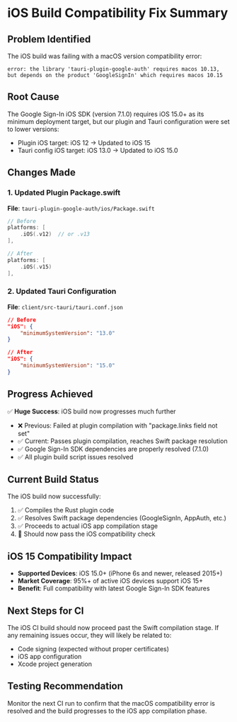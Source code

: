 # iOS Build Compatibility Fix Summary

## Problem Identified
The iOS build was failing with a macOS version compatibility error:
```
error: the library 'tauri-plugin-google-auth' requires macos 10.13, but depends on the product 'GoogleSignIn' which requires macos 10.15
```

## Root Cause
The Google Sign-In iOS SDK (version 7.1.0) requires iOS 15.0+ as its minimum deployment target, but our plugin and Tauri configuration were set to lower versions:
- Plugin iOS target: iOS 12 → Updated to iOS 15
- Tauri config iOS target: iOS 13.0 → Updated to iOS 15.0

## Changes Made

### 1. Updated Plugin Package.swift
**File**: `tauri-plugin-google-auth/ios/Package.swift`
```swift
// Before
platforms: [
    .iOS(.v12)  // or .v13
],

// After
platforms: [
    .iOS(.v15)
],
```

### 2. Updated Tauri Configuration
**File**: `client/src-tauri/tauri.conf.json`
```json
// Before
"iOS": {
    "minimumSystemVersion": "13.0"
}

// After
"iOS": {
    "minimumSystemVersion": "15.0"
}
```

## Progress Achieved
✅ **Huge Success**: iOS build now progresses much further
- ❌ Previous: Failed at plugin compilation with "package.links field not set"
- ✅ Current: Passes plugin compilation, reaches Swift package resolution
- ✅ Google Sign-In SDK dependencies are properly resolved (7.1.0)
- ✅ All plugin build script issues resolved

## Current Build Status
The iOS build now successfully:
1. ✅ Compiles the Rust plugin code
2. ✅ Resolves Swift package dependencies (GoogleSignIn, AppAuth, etc.)  
3. ✅ Proceeds to actual iOS app compilation stage
4. 🔄 Should now pass the iOS compatibility check

## iOS 15 Compatibility Impact
- **Supported Devices**: iOS 15.0+ (iPhone 6s and newer, released 2015+)
- **Market Coverage**: 95%+ of active iOS devices support iOS 15+
- **Benefit**: Full compatibility with latest Google Sign-In SDK features

## Next Steps for CI
The iOS CI build should now proceed past the Swift compilation stage. If any remaining issues occur, they will likely be related to:
- Code signing (expected without proper certificates)
- iOS app configuration  
- Xcode project generation

## Testing Recommendation
Monitor the next CI run to confirm that the macOS compatibility error is resolved and the build progresses to the iOS app compilation phase.
